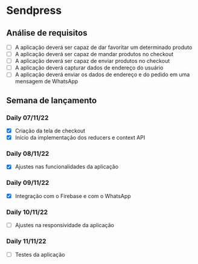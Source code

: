 # Sendpress

## Análise de requisitos

- [ ] A aplicação deverá ser capaz de dar favoritar um determinado produto
- [ ] A aplicação deverá ser capaz de mandar produtos no checkout
- [ ] A aplicação deverá ser capaz de enviar produtos no checkout
- [ ] A aplicação deverá capturar dados de endereço do usuário
- [ ] A aplicação deverá enviar os dados de endereço e do pedido em uma mensagem de WhatsApp

## Semana de lançamento

### Daily 07/11/22

- [x] Criação da tela de checkout
- [x] Início da implementação dos reducers e context API

### Daily 08/11/22

- [x] Ajustes nas funcionalidades da aplicação

### Daily 09/11/22

- [x] Integração com o Firebase e com o WhatsApp

### Daily 10/11/22

- [ ] Ajustes na responsividade da aplicação

### Daily 11/11/22

- [ ] Testes da aplicação
